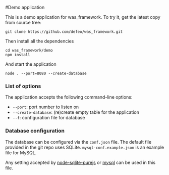 #Demo application

This is a demo application for was_framework. To try it, get the latest copy from source tree:

    git clone https://github.com/defeo/was_framework.git
    
Then install all the dependencies

    cd was_framework/demo
    npm install

And start the application

    node . --port=8080 --create-database


### List of options

The application accepts the following command-line options:

  - `--port`: port number to listen on
  - `--create-database`: (re)create empty table for the application
  - `--f`: configuration file for database


### Database configuration

The database can be configured via the `conf.json` file. The default
file provided in the git repo uses SQLite. `mysql-conf.example.json`
is an example file for MySQL.

Any setting accepted by
[node-sqlite-purejs](https://npmjs.org/package/node-sqlite-purejs) or
[mysql](https://npmjs.org/package/mysql) can be used in this file.

